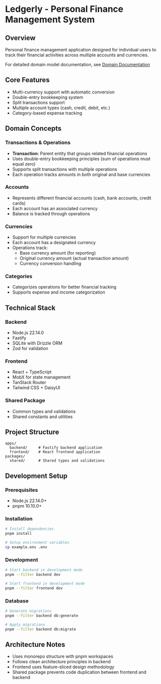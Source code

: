 # Ledgerly - Personal Finance Management System

## Overview
Personal finance management application designed for individual users to track their financial activities across multiple accounts and currencies.

For detailed domain model documentation, see [Domain Documentation](./docs/DOMAIN.md)

## Core Features
- Multi-currency support with automatic conversion
- Double-entry bookkeeping system
- Split transactions support
- Multiple account types (cash, credit, debit, etc.)
- Category-based expense tracking

## Domain Concepts

### Transactions & Operations
- **Transaction**: Parent entity that groups related financial operations
- Uses double-entry bookkeeping principles (sum of operations must equal zero)
- Supports split transactions with multiple operations
- Each operation tracks amounts in both original and base currencies

### Accounts
- Represents different financial accounts (cash, bank accounts, credit cards)
- Each account has an associated currency
- Balance is tracked through operations

### Currencies
- Support for multiple currencies
- Each account has a designated currency
- Operations track:
  - Base currency amount (for reporting)
  - Original currency amount (actual transaction amount)
  - Currency conversion handling

### Categories
- Categorizes operations for better financial tracking
- Supports expense and income categorization

## Technical Stack

### Backend
- Node.js 22.14.0
- Fastify
- SQLite with Drizzle ORM
- Zod for validation

### Frontend
- React + TypeScript
- MobX for state management
- TanStack Router
- Tailwind CSS + DaisyUI

### Shared Package
- Common types and validations
- Shared constants and utilities

## Project Structure
```
apps/
  backend/     # Fastify backend application
  frontend/    # React frontend application
packages/
  shared/      # Shared types and validations
```

## Development Setup

### Prerequisites
- Node.js 22.14.0+
- pnpm 10.10.0+

### Installation
```bash
# Install dependencies
pnpm install

# Setup environment variables
cp example.env .env
```

### Development
```bash
# Start backend in development mode
pnpm --filter backend dev

# Start frontend in development mode
pnpm --filter frontend dev
```

### Database
```bash
# Generate migrations
pnpm --filter backend db:generate

# Apply migrations
pnpm --filter backend db:migrate
```

## Architecture Notes
- Uses monorepo structure with pnpm workspaces
- Follows clean architecture principles in backend
- Frontend uses feature-sliced design methodology
- Shared package prevents code duplication between frontend and backend